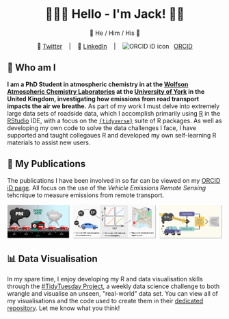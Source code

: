 <h1 align="center" text-decoration:none>👱🏻‍♂️ Hello - I'm Jack! 👋🏻</h1>
<p align = "center">💬 He / Him / His 💬</p>

<div align = "center">
 &nbsp;&nbsp;&nbsp;🐤 <a href="https://twitter.com/JDavison_">Twitter<a>&nbsp;&nbsp;&nbsp;
 |
 &nbsp;&nbsp;&nbsp;💼 <a href="https://www.linkedin.com/in/jack-davison/">LinkedIn<a>&nbsp;&nbsp;&nbsp;
 |
 &nbsp;&nbsp;&nbsp;<img src="https://orcid.org/sites/default/files/images/orcid_16x16.png" style="width:1em;margin-right:.5em;" alt="ORCID iD icon"> <a href="https://orcid.org/0000-0003-2653-6615/">ORCID<a>&nbsp;&nbsp;&nbsp;
</div>

## 🚗 Who am I 
**I am a PhD Student in atmospheric chemistry in at the [Wolfson Atmospheric Chemistry Laboratories](https://www.york.ac.uk/chemistry/research/wacl/) at the [University of York](https://www.york.ac.uk/) in the United Kingdom, investigating how emissions from road transport impacts the air we breathe.** As part of my work I must delve into extremely large data sets of roadside data, which I accomplish primarily using [R](https://www.r-project.org/) in the [RStudio](https://rstudio.com/) IDE, with a focus on the [`{tidyverse}`](https://www.tidyverse.org/) suite of R packages. As well as developing my own code to solve the data challenges I face, I have supported and taught collegaues R and developed my own self-learning R materials to assist new users.

## 📢 My Publications
The publications I have been involved in so far can be viewed on my [ORCID iD page](https://orcid.org/0000-0003-2653-6615). All focus on the use of the *Vehicle Emissions Remote Sensing* tehcnique to measure emissions from remote transport.

<img src="https://github.com/jack-davison/jack-davison/blob/main/abstract_banner.png" alt = "A collection of three graphical abstracts.">

## 📊 Data Visualisation
In my spare time, I enjoy developing my R and data visualisation skills through the [#TidyTuesday Project](https://github.com/rfordatascience/tidytuesday), a weekly data science challenge to both wrangle and visualise an unseen, "real-world" data set. You can view all of my visualisations and the code used to create them in their [dedicated repository](https://github.com/jack-davison/TidyTuesday). Let me know what you think!
